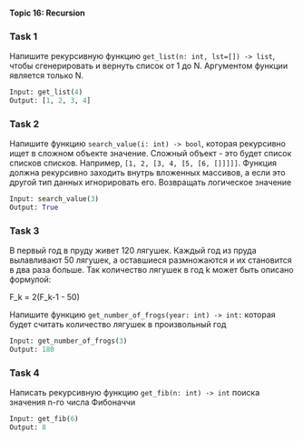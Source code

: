 #### Topic 16: Recursion

### Task 1
Напишите рекурсивную функцию `get_list(n: int, lst=[]) -> list`, чтобы сгенерировать 
и вернуть список от 1 до N. Аргументом функции является только N. 
```python
Input: get_list(4)
Output: [1, 2, 3, 4]
```

### Task 2
Напишите функцию `search_value(i: int) -> bool`, которая рекурсивно ищет в 
сложном объекте значение. Сложный объект - это будет список списков списков. Например, `[1, 2, [3, 4, [5, [6, []]]]]`. 
Функция должна рекурсивно заходить внутрь вложенных массивов, а если это 
другой тип данных игнорировать его. Возвращать логическое значение
```python
Input: search_value(3)
Output: True
```

### Task 3
В первый год в пруду живет 120 лягушек.
Каждый год из пруда вылавливают 50 лягушек, а оставшиеся размножаются и их становится в два раза больше.
Так количество лягушек в год k может быть описано формулой:

F_k = 2(F_k-1 - 50)

Напишите функцию `get_number_of_frogs(year: int) -> int:`
которая будет считать количество лягушек в произвольный год
```python
Input: get_number_of_frogs(3)
Output: 180
```

### Task 4
Написать рекурсивную функцию `get_fib(n: int) -> int` поиска значения n-го числа 
Фибоначчи
```python
Input: get_fib(6)
Output: 8
```



